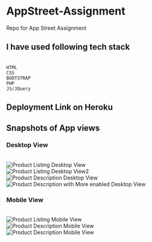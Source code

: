 # AppStreet-Assignment
Repo for App Street Assignment

## I have used following tech stack
<br>`HTML`
<br>`CSS`
<br>`BOOTSTRAP`
<br>`PHP`
<br>`JS/JQuery`

## Deployment Link on Heroku

## Snapshots of App views
### Desktop View
<br> ![Product Listing Desktop View](snapshot/desktop/snap1.png)
<br> ![Product Listing Desktop View2](snapshot/desktop/snap2.png)
<br> ![Product Description Desktop View](snapshot/desktop/snap4.png)
<br> ![Product Description with More enabled Desktop View](snapshot/desktop/snap5.png)

### Mobile View
<br> ![Product Listing Mobile View](snapshot/mobile/snap3.png)
<br> ![Product Description Mobile View](snapshot/mobile/snap6.png)
<br> ![Product Description Mobile View](snapshot/mobile/snap8.png)
